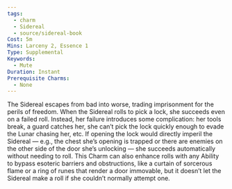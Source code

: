 ```yaml
---
tags:
  - charm
  - Sidereal
  - source/sidereal-book
Cost: 5m
Mins: Larceny 2, Essence 1
Type: Supplemental
Keywords:
  - Mute
Duration: Instant
Prerequisite Charms:
  - None
---
```

The Sidereal escapes from bad into worse, trading imprisonment for the perils of freedom. When the Sidereal rolls to pick a lock, she succeeds even on a failed roll. Instead, her failure introduces some complication: her tools break, a guard catches her, she can’t pick the lock quickly enough to evade the Lunar chasing her, etc. If opening the lock would directly imperil the Sidereal — e.g., the chest she’s opening is trapped or there are enemies on the other side of the door she’s unlocking — she succeeds automatically without needing to roll. This Charm can also enhance rolls with any Ability to bypass esoteric barriers and obstructions, like a curtain of sorcerous flame or a ring of runes that render a door immovable, but it doesn’t let the Sidereal make a roll if she couldn’t normally attempt one.